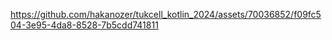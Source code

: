 https://github.com/hakanozer/tukcell_kotlin_2024/assets/70036852/f09fc504-3e95-4da8-8528-7b5cdd741811
